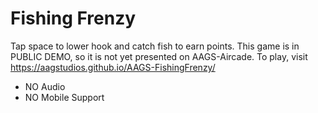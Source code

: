 # Fishing Frenzy
Tap space to lower hook and catch fish to earn points. This game is in PUBLIC DEMO, so it is not yet presented on AAGS-Aircade. To play, visit https://aagstudios.github.io/AAGS-FishingFrenzy/
* NO Audio
* NO Mobile Support
